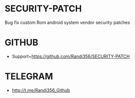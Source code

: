 # SECURITY-PATCH
Bug fix custom Rom android system vendor security patches 
# GITHUB


- Support=https://github.com/Randi356/SECURITY-PATCH
# TELEGRAM
- http://t.me/Randi356_Github

